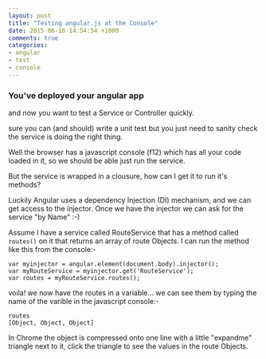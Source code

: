 ```yaml
---
layout: post
title: "Testing angular.js at the Console"
date: 2015-06-16 14:54:54 +1000
comments: true
categories:
- angular
- test
- console 
---
```

### You've deployed your angular app
and now you want to test a Service or Controller quickly. 

sure you can (and should) write a unit test but you just need to sanity check 
the service is doing the right thing.

Well the browser has a javascript console (f12) which has all your code loaded in it,
so we should be able just run the service.

But the service is wrapped in a clousure, how can I get it to run it's methods?

Luckily Angular uses a dependency Injection (DI) mechanism, and we can get access to the injector.
Once we have the injector we can ask for the service "by Name" :-)

Assume I have a service called RouteService that has a method called `routes()` on it that returns an array of route Objects.
I can run the method like this from the console:-

    var myinjector = angular.element(document.body).injector();   
    var myRouteService = myinjector.get('RouteService');
    var routes = myRouteService.routes();

voila! we now have the routes in a variable... we can see them by typing the name of the varible in the javascript console:-

    routes
    [Object, Object, Object]

In Chrome the object is compressed onto one line with a little "expandme" triangle next to it, click the triangle to see the values in the route Objects.


